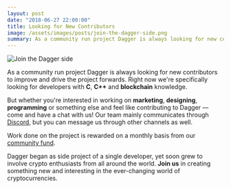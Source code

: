 ```yaml
---
layout: post
date: "2018-06-27 22:00:00"
title: Looking for New Contributors
image: /assets/images/posts/join-the-dagger-side.png
summary: As a community run project Dagger is always looking for new contributors to improve and drive the project forwards. Right now we're specifically looking for developers with C, C++ and blockchain knowledge. 
---
```


<div class="text-center mb-5 bg-black" markdown="0">
  <img class="lazyload" data-src="{{ "/assets/images/posts/join-the-dagger-side.png" | absolute_url }}" alt="Join the Dagger side"/>
</div>

As a community run project Dagger is always looking for new contributors to improve and drive the project forwards. Right now we're specifically looking for developers with **C**, **C++** and **blockchain** knowledge. 

But whether you're interested in working on **marketing**, **designing**, **programming** or something else and feel like contributing to Dagger — come and have a chat with us! Our team mainly communicates through [Discord](https://discord.gg/zT7DW2N), but you can message us through other channels as well.

Work done on the project is rewarded on a monthly basis from our [community fund](https://explorer.xdag.io/block/FQglVQtb60vQv2DOWEUL7yh3smtj7g1s).

Dagger began as side project of a single developer, yet soon grew to involve crypto enthusiasts from all around the world. **Join us** in creating something new and interesting in the ever-changing world of cryptocurrencies.